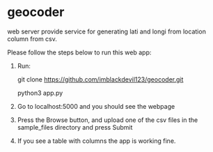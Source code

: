 # geocoder
web server provide service for generating lati and longi from location column from csv.

Please follow the steps below to run this web app:

1. Run:

   git clone https://github.com/imblackdevil123/geocoder.git

   python3 app.py

2. Go to localhost:5000 and you should see the webpage

3. Press the Browse button, and upload one of the csv files in the sample_files directory and press Submit

4. If you see a table with columns the app is working fine.
